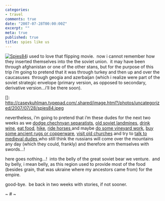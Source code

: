 ```yaml
---
categories:
- travel
comments: true
date: "2007-07-28T00:00:00Z"
excerpt: ""
meta: true
published: true
title: spies like us
---
```


[![Spies84][2]][2]i used to love that flipping movie.  now i cannot remember how they inserted themselves into the the soviet union.  it may have been through afghanistan or one of the other stans, but for the purpose of this trip i’m going to pretend that it was through turkey and then up and over the caucasuses  through geogia and azerbaijan (which i realize were part of the soviet strategic envelope (primary version, as opposed to secondary, derivative version…i’ll be there soon).  

 []: http://caseykuhlman.typepad.com/.shared/image.html?/photos/uncategorized/2007/07/28/spies84.jpeg

nevertheless, i’m going to pretend that i’m these dudes for the next two weeks as we [dodge chechnyan separatists][2], [old soviet landmines][3], [drink wine][4], [eat food][5], [hike][6], [ride horses ][7]and maybe [do some vineyard work][8], [buy some ancient rugs or copperware][9], [visit old churches][10] and try to [talk to medieval dudes ][11]who still think the russians will come over the mountains any day (which they could, frankly) and therefore arm themselves with swords…!

 [2]: http://www.hrvc.net/imgs/grozny1.jpg
 [3]: http://veimages.gsfc.nasa.gov/1939/Caucasus.A2001164.0807.250m.jpg
 [4]: http://www.nytimes.com//2006/10/08/travel/08georgia.html
 [5]: http://travel.nytimes.com/2006/07/19/travel/19frugaltraveler.html
 [6]: http://www.horizonsunlimited.com/tstories/rooiman/images/CaucaususMountains_Dombay_Russia_18Jun00.jpg
 [7]: http://www.piste-off.com/world-ski-mountaineering/images/sherkota-and-khorisar.jpg
 [8]: http://atlanta.metblogs.com/archives/images/2006/08/blackstock-grapes-385.jpg
 [9]: http://images.43things.com/place/1122578pw400.jpg
 [10]: http://images.43things.com/place/1142924pw400.jpg
 [11]: http://www.thearma.org/essays/edges/2004_0207testcut0024.jpg

here goes nothing…!  into the belly of the great soviet bear we venture.  and by belly, i mean belly, as this region used to provide most of the food (besides grain, that was ukraine where my ancestors came from) for the empire.

good-bye.  be back in two weeks with stories, if not sooner.

~ # ~
